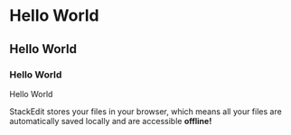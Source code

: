 # Hello World
## Hello World
### Hello World
Hello World

StackEdit stores your files in your browser, which means all your files are automatically saved locally and are accessible **offline!**
